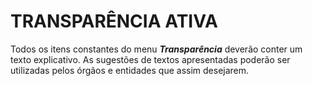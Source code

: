 # TRANSPARÊNCIA ATIVA

Todos os itens constantes do menu ***Transparência***  deverão conter um texto explicativo. As sugestões de textos apresentadas poderão ser utilizadas pelos órgãos e entidades que assim desejarem.
